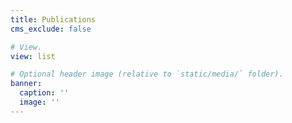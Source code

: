 ```yaml
---
title: Publications
cms_exclude: false

# View.
view: list

# Optional header image (relative to `static/media/` folder).
banner:
  caption: ''
  image: ''
---
```


